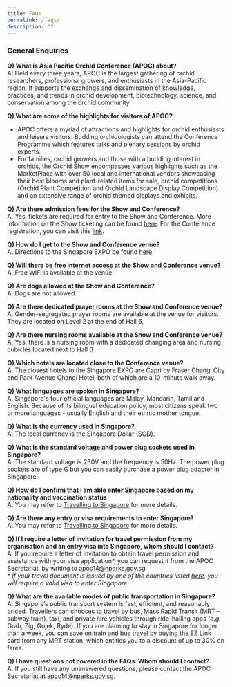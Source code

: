 ```yaml
---
title: FAQs
permalink: /faqs/
description: ""
---
```

### General Enquiries

**Q) What is Asia Pacific Orchid Conference (APOC) about?** 
<br> A: Held every three years, APOC is the largest gathering of orchid researchers, professional growers, and enthusiasts in the Asia-Pacific region. It supports the exchange and dissemination of knowledge, practices, and trends in orchid development, biotechnology, science, and conservation among the orchid community.

**Q) What are some of the highlights for visitors of APOC?**
* APOC offers a myriad of attractions and highlights for orchid enthusiasts and leisure visitors. Budding orchidologists can attend the Conference Programme which features talks and plenary sessions by orchid experts. 
* For families, orchid growers and those with a budding interest in orchids, the Orchid Show encompasses various highlights such as the MarketPlace with over 50 local and international vendors showcasing their best blooms and plant-related items for sale, orchid competitions (Orchid Plant Competition and Orchid Landscape Display Competition) and an extensive range of orchid themed displays and exhibits.

**Q) Are there admission fees for the Show and Conference?**
<br>A. Yes, tickets are required for entry to the Show and Conference. More information on the Show ticketing can be found [here](https://www.apoc14.gov.sg/orchid-show-and-competitions/tickets/). For the Conference registration, you can visit this [link](https://www.apoc14.gov.sg/conference/registration/).

**Q) How do I get to the Show and Conference venue?**
<br> A. Directions to the Singapore EXPO be found [here](https://www.apoc14.gov.sg/about-apoc14/gettinghere/)

**Q) Will there be free internet access at the Show and Conference venue?**
<br> A. Free WIFI is available at the venue.

**Q) Are dogs allowed at the Show and Conference?**
<br> A. Dogs are not allowed.

**Q) Are there dedicated prayer rooms at the Show and Conference venue?**
<br> A. Gender-segregated prayer rooms are available at the venue for visitors. They are located on Level 2 at the end of Hall 6.

**Q) Are there nursing rooms available at the Show and Conference venue?**
<br> A. Yes, there is a nursing room with a dedicated changing area and nursing cubicles located next to Hall 6

**Q) Which hotels are located close to the Conference venue?**
<br> A. The closest hotels to the Singapore EXPO are Capri by Fraser Changi City and Park Avenue Changi Hotel, both of which are a 10-minute walk away.

**Q) What languages are spoken in Singapore?**
<br> A. Singapore's four official languages are Malay, Mandarin, Tamil and English. Because of its bilingual education policy, most citizens speak two or more languages - usually English and their ethnic mother tongue.

**Q) What is the currency used in Singapore?**
<br> A. The local currency is the Singapore Dollar (SGD).

**Q) What is the standard voltage and power plug sockets used in Singapore?**
<br> A. The standard voltage is 230V and the frequency is 50Hz. The power plug sockets are of type G but you can easily purchase a power plug adapter in Singapore.

**Q) How do I confirm that I am able enter Singapore based on my nationality and vaccination status**
<br> A. You may refer to [Travelling to Singapore](https://www.ica.gov.sg/enter-transit-depart) for more details.

**Q) Are there any entry or visa requirements to enter Singapore?**
<br> A. You may refer to [Travelling to Singapore](https://www.ica.gov.sg/enter-transit-depart)&nbsp;for more details.

**Q) If I require a letter of invitation for travel permission from my organisation and an entry visa into Singapore, whom should I contact?**
<br> A. If you require a letter of invitation to obtain travel permission and assistance with your visa application\*, you can request it from the APOC Secretariat, by writing to [apoc14@nparks.gov.sg](mailto:apoc14@nparks.gov.sg)
<br>_\* If your travel document is issued by one of the countries listed_ [_here_](https://www.ica.gov.sg/enter-transit-depart/entering-singapore/visa_requirements)_, you will require a valid visa to enter Singapore._&nbsp;

**Q) What are the available modes of public transportation in Singapore?**
<br> A. Singapore’s public transport system is fast, efficient, and reasonably priced. Travellers can chooses to travel by bus, Mass Rapid Transit (MRT – subway train), taxi, and private hire vehicles through ride-hailing apps (_e.g._ Grab, Zig, Gojek, Ryde). If you are planning to stay in Singapore for longer than a week, you can save on train and bus travel by buying the EZ Link card from any MRT station, which entitles you to a discount of up to 30% on fares.

**Q) I have questions not covered in the FAQs. Whom should I contact?**
<br> A. If you still have any unanswered questions, please contact the APOC Secretariat at [apoc14@nparks.gov.sg](mailto:apoc14@nparks.gov.sg).